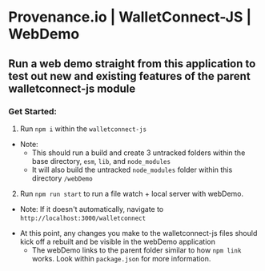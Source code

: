 # Provenance.io | WalletConnect-JS | WebDemo

## Run a web demo straight from this application to test out new and existing features of the parent walletconnect-js module

### Get Started:

1) Run `npm i` within the `walletconnect-js`
  - Note:
    - This should run a build and create 3 untracked folders within the base directory, `esm`, `lib`, and `node_modules`
    - It will also build the untracked `node_modules` folder within this directory `/webDemo`
2) Run `npm run start` to run a file watch + local server with webDemo.
  - Note: If it doesn't automatically, navigate to `http://localhost:3000/walletconnect`

* At this point, any changes you make to the walletconnect-js files should kick off a rebuilt and be visible in the webDemo application
  - The webDemo links to the parent folder similar to how `npm link` works.  Look within `package.json` for more information.
